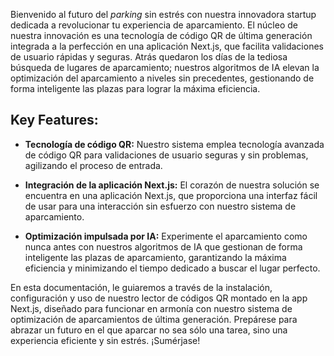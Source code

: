 
Bienvenido al futuro del *parking* sin estrés con nuestra innovadora startup dedicada a revolucionar tu experiencia de aparcamiento. El núcleo de nuestra innovación es una tecnología de código QR de última generación integrada a la perfección en una aplicación Next.js, que facilita validaciones de usuario rápidas y seguras. Atrás quedaron los días de la tediosa búsqueda de lugares de aparcamiento; nuestros algoritmos de IA elevan la optimización del aparcamiento a niveles sin precedentes, gestionando de forma inteligente las plazas para lograr la máxima eficiencia.


## Key Features:


- **Tecnología de código QR:** Nuestro sistema emplea tecnología avanzada de código QR para validaciones de usuario seguras y sin problemas, agilizando el proceso de entrada.

- **Integración de la aplicación Next.js:** El corazón de nuestra solución se encuentra en una aplicación Next.js, que proporciona una interfaz fácil de usar para una interacción sin esfuerzo con nuestro sistema de aparcamiento.

- **Optimización impulsada por IA:** Experimente el aparcamiento como nunca antes con nuestros algoritmos de IA que gestionan de forma inteligente las plazas de aparcamiento, garantizando la máxima eficiencia y minimizando el tiempo dedicado a buscar el lugar perfecto.


En esta documentación, le guiaremos a través de la instalación, configuración y uso de nuestro lector de códigos QR montado en la app Next.js, diseñado para funcionar en armonía con nuestro sistema de optimización de aparcamientos de última generación. Prepárese para abrazar un futuro en el que aparcar no sea sólo una tarea, sino una experiencia eficiente y sin estrés. ¡Sumérjase!


